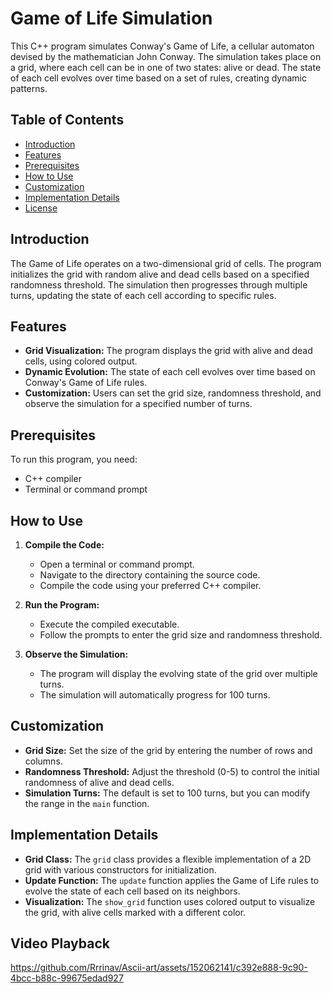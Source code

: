 # Game of Life Simulation

This C++ program simulates Conway's Game of Life, a cellular automaton devised by the mathematician John Conway. The simulation takes place on a grid, where each cell can be in one of two states: alive or dead. The state of each cell evolves over time based on a set of rules, creating dynamic patterns.

## Table of Contents
- [Introduction](#introduction)
- [Features](#features)
- [Prerequisites](#prerequisites)
- [How to Use](#how-to-use)
- [Customization](#customization)
- [Implementation Details](#implementation-details)
- [License](#license)

## Introduction

The Game of Life operates on a two-dimensional grid of cells. The program initializes the grid with random alive and dead cells based on a specified randomness threshold. The simulation then progresses through multiple turns, updating the state of each cell according to specific rules.

## Features

- **Grid Visualization:** The program displays the grid with alive and dead cells, using colored output.
- **Dynamic Evolution:** The state of each cell evolves over time based on Conway's Game of Life rules.
- **Customization:** Users can set the grid size, randomness threshold, and observe the simulation for a specified number of turns.

## Prerequisites

To run this program, you need:
- C++ compiler
- Terminal or command prompt

## How to Use

1. **Compile the Code:**
   - Open a terminal or command prompt.
   - Navigate to the directory containing the source code.
   - Compile the code using your preferred C++ compiler.

2. **Run the Program:**
   - Execute the compiled executable.
   - Follow the prompts to enter the grid size and randomness threshold.

3. **Observe the Simulation:**
   - The program will display the evolving state of the grid over multiple turns.
   - The simulation will automatically progress for 100 turns.

## Customization

- **Grid Size:** Set the size of the grid by entering the number of rows and columns.
- **Randomness Threshold:** Adjust the threshold (0-5) to control the initial randomness of alive and dead cells.
- **Simulation Turns:** The default is set to 100 turns, but you can modify the range in the `main` function.

## Implementation Details

- **Grid Class:** The `grid` class provides a flexible implementation of a 2D grid with various constructors for initialization.
- **Update Function:** The `update` function applies the Game of Life rules to evolve the state of each cell based on its neighbors.
- **Visualization:** The `show_grid` function uses colored output to visualize the grid, with alive cells marked with a different color.

## Video Playback

https://github.com/Rrrinav/Ascii-art/assets/152062141/c392e888-9c90-4bcc-b88c-99675edad927

